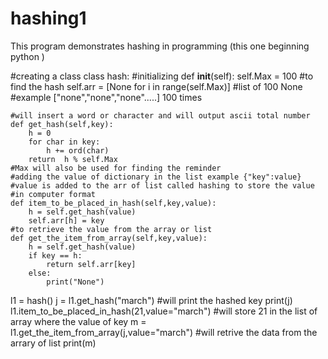 # hashing1
 
This program demonstrates hashing in programming (this one beginning python  )

#creating a class 
class hash:
    #initializing
    def __init__(self):
        self.Max = 100 #to find the hash 
        self.arr = [None for i in range(self.Max)] #list of 100 None 
     #example ["none","none","none".....] 100 times

    #will insert a word or character and will output ascii total number 
    def get_hash(self,key):
        h = 0
        for char in key:
            h += ord(char)
        return  h % self.Max
    #Max will also be used for finding the reminder 
    #adding the value of dictionary in the list example {"key":value} #value is added to the arr of list called hashing to store the value #in computer format         
    def item_to_be_placed_in_hash(self,key,value):
        h = self.get_hash(value)
        self.arr[h] = key
    #to retrieve the value from the array or list 
    def get_the_item_from_array(self,key,value):
        h = self.get_hash(value)
        if key == h:
            return self.arr[key]
        else:
            print("None")


l1 = hash()
j = l1.get_hash("march")
#will print the hashed key
print(j)
l1.item_to_be_placed_in_hash(21,value="march")
#will store 21 in the list of array where the value of key 
m = l1.get_the_item_from_array(j,value="march")
#will retrive the data from the arrary of list 
print(m)